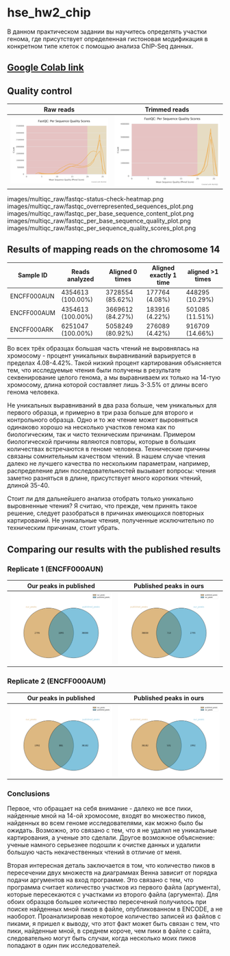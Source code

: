 # hse_hw2_chip
В данном практическом задании вы научитесь определять участки генома, где присутствует определенная гистоновая модификация в конкретном типе клеток с помощью анализа ChIP-Seq данных.
## [Google Colab link](https://colab.research.google.com/drive/1duVTtPtYxVa_Alkp62uzowUPBcbpUHEI?usp=sharing)
## Quality control
Raw reads | Trimmed reads
-|-
![](images/multiqc_raw/fastqc_per_sequence_quality_scores_plot.png) | ![](images/multiqc_trim/fastqc_per_sequence_quality_scores_plot.png)

images/multiqc_raw/fastqc-status-check-heatmap.png
images/multiqc_raw/fastqc_overrepresented_sequences_plot.png
images/multiqc_raw/fastqc_per_base_sequence_content_plot.png
images/multiqc_raw/fastqc_per_base_sequence_quality_plot.png
images/multiqc_raw/fastqc_per_sequence_quality_scores_plot.png
## Results of mapping reads on the chromosome 14
Sample ID | Reads analyzed | Aligned 0 times | Aligned exactly 1 time | aligned >1 times
 --- |--- |--- |--- |---
ENCFF000AUN | 4354613 (100.00%) | 3728554 (85.62%) | 177764 (4.08%) | 448295 (10.29%)
ENCFF000AUM | 4354613 (100.00%) | 3669612 (84.27%) | 183916 (4.22%) | 501085 (11.51%)
ENCFF000ARK | 6251047 (100.00%) | 5058249 (80.92%) | 276089 (4.42%) | 916709 (14.66%)

Во всех трёх образцах большая часть чтений не выровнялась на хромосому - процент уникальных выравниваний варьируется в пределах 4.08-4.42%. Такой низкий процент картирования объясняется тем, что исследуемые чтения были получены в результате секвенирование целого генома, а мы выравниваем их только на 14-тую хромосому, длина которой составляет лишь 3-3.5% от длины всего генома человека.

Не уникальных выравниваний в два раза больше, чем уникальных для первого образца, и примерно в три раза больше для второго и контрольного образца. Одно и то же чтение может выровняться одинаково хорошо на несколько участков генома как по биологическим, так и чисто техническим причинам. Примером биологической причины являются повторы, которые в больших количествах встречаются в геноме человека. Технические причины связаны сомнительным качеством чтений. В нашем случае чтения далеко не лучшего качества по нескольким параметрам, например, распределение длин последовательностей вызывает вопросы: чтения заметно разняться в длине, присутствует много коротких чтений, длиной 35-40.

Стоит ли для дальнейшего анализа отобрать только уникально выровненные чтения? Я считаю, что прежде, чем принять такое решение, следует разобраться в причинах имеющихся повторных картирований. Не уникальные чтения, полученные исключительно по техническим причинам, стоит убрать.
## Comparing our results with the published results
### Replicate 1 (ENCFF000AUN)
Our peaks in published | Published peaks in ours
-|-
![](images/aun_venn1.jpg) | ![](images/aun_venn2.jpg)
### Replicate 2 (ENCFF000AUM)
Our peaks in published | Published peaks in ours
-|-
![](images/aum_venn1.jpg) | ![](images/aum_venn2.jpg)
### Conclusions
Первое, что обращает на себя внимание - далеко не все пики, найденные мной на 14-ой хромосоме, входят во множество пиков, найденных во всем геноме исследователями, как можно было бы ожидать. Возможно, это связано с тем, что я не удалил не уникальные картирования, а ученые это сделали. Другое возможное объяснение: ученые намного серьезнее подошли к очистке данных и удалили большую часть некачественных чтений в отличие от меня.

Вторая интересная деталь заключается в том, что количество пиков в пересечении двух множеств на диаграммах Венна зависит от порядка подачи аргументов на вход программе. Это связано с тем, что программа считает количество участков из первого файла (аргумента), которые пересекаются с участками из второго файла (аргумента). Для обоих образцов большее количество пересечений получилось при поиске найденных мной пиков в файле, опубликованном в ENCODE, а не наоборот. Проанализировав некоторое количество записей из файлов с пиками, я пришел к выводу, что этот факт может быть связан с тем, что пики, найденные мной, в среднем короче, чем пики в файле с сайта, следовательно могут быть случаи, когда несколько моих пиков попадают в один пик исследователей.
